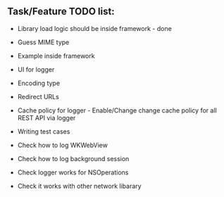 ## Task/Feature TODO list:

* Library load logic should be inside framework - done

* Guess MIME type
* Example inside framework
* UI for logger
* Encoding type
* Redirect URLs
* Cache policy for logger - Enable/Change change cache policy for all REST API via logger
* Writing test cases
* Check how to log WKWebView
* Check how to log background session
* Check logger works for NSOperations
* Check it works with other network libarary
